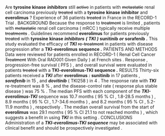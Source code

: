 Are **tyrosine** **kinase** ***inhibitors*** still ~~active~~ in patients with ~~metastatic~~ renal cell carcinoma previously ~~treated~~ with a **tyrosine** **kinase** **inhibitor** and **everolimus** ? Experience of 36 patients ~~treated~~ in France in the RECORD-1 Trial . BACKGROUND Because the response to ~~treatment~~ is limited , patients with ~~metastatic~~ renal cell carcinoma ( mRCC ) typically receive multiple ~~treatments~~ . Guidelines recommend **everolimus** for patients previously ~~treated~~ with **tyrosine** **kinase** ***inhibitors*** ***(*** ***TKI*** ***)*** **sunitinib** ***or*** **sorafenib** ***.*** This study evaluated the efficacy of ***TKI*** ~~re-treatment~~ in patients with disease progression after a **TKI-everolimus** **sequence** ***.*** PATIENTS AND METHODS Data were reviewed for patients enrolled in RECORD-1 ( Renal Cell Cancer ~~Treatment~~ With Oral RAD001 Given Daily ) at French sites . Response , progression-free survival ( PFS ) , and overall survival were evaluated in patients ~~treated~~ with a **TKI-everolimus-TKI** **sequence** ***.*** RESULTS Thirty-six patients received a ***TKI*** after **everolimus** ***:*** **sunitinib** in 17 patients , ***sorafenib*** in 15 , and ***dovitinib*** ( TKI258 ) in 4 . The response rate with ***TKI*** re-treatment was 8 % , and the disease-control rate ( response plus stable disease ) was 75 % . The median PFS with each component of the ***TKI-everolimus-TKI*** sequence was 10.7 months ( 95 % CI , 1.8-28.5 months ) , 8.9 months ( 95 % CI , 1.7-34.6 months ) , and 8.2 months ( 95 % CI , 5.2-11.9 months ) , respectively . The median overall survival from the start of **everolimus** was 29.1 months ( 95 % CI 21.1 to not reached months ) , which suggests a benefit in using ***TKI*** in this setting . CONCLUSIONS Administration of a ***TKI-everolimus-TKI*** ***sequence*** may be associated with clinical benefit and should be prospectively investigated . 